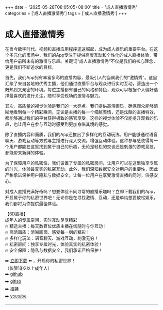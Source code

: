 +++
date = '2025-05-28T08:05:05+08:00'
title = '成人直播激情秀'
categories = ['成人直播激情秀']
tags = ['成人直播激情秀']
+++

# 成人直播激情秀

在当今数字时代，视频和直播应用程序迅速崛起，成为成人娱乐的重要平台。在这个多元化的市场中，我们的App专注于提供高度互动和个性化的成人直播体验，带给用户前所未有的激情与乐趣。关键词“成人直播激情秀”不仅是我们的核心理念，更是我们不断追求的目标。

首先，我们App拥有丰富多彩的直播内容，最吸引人的当属我们的“激情秀”。这里汇聚了来自各地的优秀主播，他们通过直播平台与观众进行实时互动，营造出一个既热烈又亲密的环境。每位主播都有自己的风格和特色，观众可以根据个人偏好选择最喜欢的进行关注，随时享受现场的激情与魅力。

其次，高质量的视觉体验是我们的一大亮点。我们提供高清画质，确保观众能够清晰地看到每一个精彩瞬间。无论是主播的每一个细腻表情，还是炫酷的直播特效，都能够通过我们的平台获得极致的感官享受。这样的视觉体验不仅能提升观看的乐趣，也让用户在参与互动时感受到更加身临其境的感觉。

除了直播内容和画质，我们的App还推出了多样化的互动玩法。用户能够通过语音聊天、游戏互动等方式与主播进行深入交流，增强互动体验。这种参与感使得每一个用户都能在这里找到属于自己的乐趣，无论是轻松的交谈还是刺激的游戏竞技，都能带来新鲜的体验。

为了保障用户的私密性，我们设置了专属的私密房间，让用户可以在这里独享专属的时光，体验最真实的私密互动。此外，我们深知数据安全对用户的重要性，因此严格承诺保护用户隐私与数据安全，让每一位用户在享受激情直播的同时，倍感安心。

对成人直播充满好奇吗？想要体验不同寻常的直播乐趣吗？立即下载我们的App，开启属于你的私密世界吧！无论你是在寻找激情、互动，还是单纯想要放松娱乐，我们都将为你提供最佳体验。

【6D直播】  
成年人的专属空间，实时互动尽享精彩  
🔥 精选主播：每天数百位优质主播在线随时与你互动！  
🔥 高清画质：清晰画面，感受每一刻的精彩！  
🔥 多样化玩法：语音聊天、游戏互动，刺激无穷！  
🔥 私密房间：独享专属时光，体验真实的私密体验！  
🔥 安全保障：隐私与数据安全，我们承诺严格保护！  

➡️ [立即下载](https://down123.s3.ap-east-1.amazonaws.com/down/down.html?channelCode=blog) ⬅️ ，开启你的私密世界！  
（仅限18岁以上成年人）  
➡️ [github](https://aldult-live.github.io/)  
➡️ [gitlab](https://seo-09598d.gitlab.io/)  
➡️ [推特](https://x.com/wegame33)  
➡️ [youtube](https://www.youtube.com/@6Dlive)  

---
